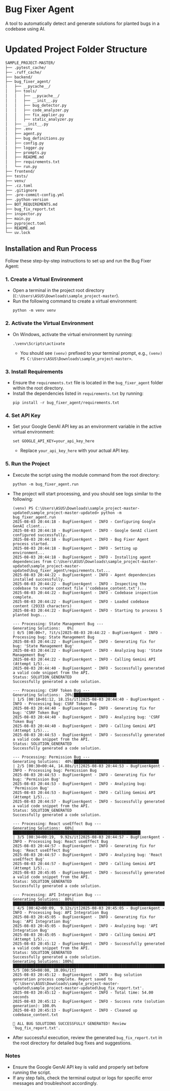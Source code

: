 # Bug Fixer Agent

A tool to automatically detect and generate solutions for planted bugs in a codebase using AI.

# Updated Project Folder Structure
```bash
SAMPLE_PROJECT-MASTER/
├── .pytest_cache/
├── .ruff_cache/
├── backend/
├── bug_fixer_agent/
│   ├── __pycache__/
│   ├── tools/
│   │   ├── __pycache__/
│   │   ├── __init__.py
│   │   ├── bug_detector.py
│   │   ├── code_analyzer.py
│   │   ├── fix_applier.py
│   │   ├── static_analyzer.py
│   ├── __init__.py
│   ├── .env
│   ├── agent.py
│   ├── bug_definitions.py
│   ├── config.py
│   ├── logger.py
│   ├── prompts.py
│   ├── README.md
│   ├── requirements.txt
│   └── run.py
├── frontend/
├── tests/
├── venv/
├── .cz.toml
├── .gitignore
├── .pre-commit-config.yml
├── .python-version
├── BOT_REQUIREMENTS.md
├── bug_fix_report.txt
├── inspector.py
├── main.py
├── pyproject.toml
├── README.md
└── uv.lock
```

## Installation and Run Process

Follow these step-by-step instructions to set up and run the Bug Fixer Agent:

### 1. Create a Virtual Environment
- Open a terminal in the project root directory (`C:\Users\ASUS\Downloads\sample_project-master`).
- Run the following command to create a virtual environment:
  ```
  python -m venv venv
  ```

### 2. Activate the Virtual Environment
- On Windows, activate the virtual environment by running:
  ```
  .\venv\Scripts\activate
  ```
  - You should see `(venv)` prefixed to your terminal prompt, e.g., `(venv) PS C:\Users\ASUS\Downloads\sample_project-master>`.

### 3. Install Requirements
- Ensure the `requirements.txt` file is located in the `bug_fixer_agent` folder within the root directory.
- Install the dependencies listed in `requirements.txt` by running:
  ```
  pip install -r bug_fixer_agent/requirements.txt
  ```

### 4. Set API Key
- Set your Google GenAI API key as an environment variable in the active virtual environment:
  ```
  set GOOGLE_API_KEY=your_api_key_here
  ```
  - Replace `your_api_key_here` with your actual API key.

### 5. Run the Project
- Execute the script using the module command from the root directory:
  ```
  python -m bug_fixer_agent.run
  ```
- The project will start processing, and you should see logs similar to the following:
  ```
  (venv) PS C:\Users\ASUS\Downloads\sample_project-master-updated\sample_project-master-updated> python -m bug_fixer_agent.run
  2025-08-03 20:44:18 - BugFixerAgent - INFO - Configuring Google GenAI client...
  2025-08-03 20:44:18 - BugFixerAgent - INFO - Google GenAI client configured successfully.
  2025-08-03 20:44:18 - BugFixerAgent - INFO - Bug Fixer Agent process started.
  2025-08-03 20:44:18 - BugFixerAgent - INFO - Setting up environment...
  2025-08-03 20:44:18 - BugFixerAgent - INFO - Installing agent dependencies from C:\Users\ASUS\Downloads\sample_project-master-updated\sample_project-master-updated\bug_fixer_agent\requirements.txt...
  2025-08-03 20:44:22 - BugFixerAgent - INFO - Agent dependencies installed successfully.
  2025-08-03 20:44:22 - BugFixerAgent - INFO - Inspecting the codebase to create context file ('codebase_content.txt')...
  2025-08-03 20:44:22 - BugFixerAgent - INFO - Codebase inspection complete.
  2025-08-03 20:44:22 - BugFixerAgent - INFO - Loaded codebase content (29333 characters)
  2025-08-03 20:44:22 - BugFixerAgent - INFO - Starting to process 5 planted bugs...

  --- Processing: State Management Bug ---
  Generating Solutions:   0%|                                                                                                      | 0/5 [00:00<?, ?it/s]2025-08-03 20:44:22 - BugFixerAgent - INFO - Processing bug: State Management Bug
  2025-08-03 20:44:22 - BugFixerAgent - INFO - Generating fix for bug: 'State Management Bug'
  2025-08-03 20:44:22 - BugFixerAgent - INFO - Analyzing bug: 'State Management Bug'
  2025-08-03 20:44:22 - BugFixerAgent - INFO - Calling Gemini API (Attempt 1/5)...
  2025-08-03 20:44:40 - BugFixerAgent - INFO - Successfully generated a valid code snippet from the API.
  Status: SOLUTION_GENERATED
  Successfully generated a code solution.

  --- Processing: CSRF Token Bug ---
  Generating Solutions:  20%|██████████████████▊                                                                           | 1/5 [00:18<01:12, 18.15s/it]2025-08-03 20:44:40 - BugFixerAgent - INFO - Processing bug: CSRF Token Bug
  2025-08-03 20:44:40 - BugFixerAgent - INFO - Generating fix for bug: 'CSRF Token Bug'
  2025-08-03 20:44:40 - BugFixerAgent - INFO - Analyzing bug: 'CSRF Token Bug'
  2025-08-03 20:44:40 - BugFixerAgent - INFO - Calling Gemini API (Attempt 1/5)...
  2025-08-03 20:44:53 - BugFixerAgent - INFO - Successfully generated a valid code snippet from the API.
  Status: SOLUTION_GENERATED
  Successfully generated a code solution.

  --- Processing: Permission Bug ---
  Generating Solutions:  40%|█████████████████████████████████████▌                                                        | 2/5 [00:30<00:44, 14.88s/it]2025-08-03 20:44:53 - BugFixerAgent - INFO - Processing bug: Permission Bug
  2025-08-03 20:44:53 - BugFixerAgent - INFO - Generating fix for bug: 'Permission Bug'
  2025-08-03 20:44:53 - BugFixerAgent - INFO - Analyzing bug: 'Permission Bug'
  2025-08-03 20:44:53 - BugFixerAgent - INFO - Calling Gemini API (Attempt 1/5)...
  2025-08-03 20:44:57 - BugFixerAgent - INFO - Successfully generated a valid code snippet from the API.
  Status: SOLUTION_GENERATED
  Successfully generated a code solution.

  --- Processing: React useEffect Bug ---
  Generating Solutions:  60%|████████████████████████████████████████████████████████▍                                     | 3/5 [00:34<00:19,  9.92s/it]2025-08-03 20:44:57 - BugFixerAgent - INFO - Processing bug: React useEffect Bug
  2025-08-03 20:44:57 - BugFixerAgent - INFO - Generating fix for bug: 'React useEffect Bug'
  2025-08-03 20:44:57 - BugFixerAgent - INFO - Analyzing bug: 'React useEffect Bug'
  2025-08-03 20:44:57 - BugFixerAgent - INFO - Calling Gemini API (Attempt 1/5)...
  2025-08-03 20:45:05 - BugFixerAgent - INFO - Successfully generated a valid code snippet from the API.
  Status: SOLUTION_GENERATED
  Successfully generated a code solution.

  --- Processing: API Integration Bug ---
  Generating Solutions:  80%|███████████████████████████████████████████████████████████████████████████▏                  | 4/5 [00:42<00:09,  9.12s/it]2025-08-03 20:45:05 - BugFixerAgent - INFO - Processing bug: API Integration Bug
  2025-08-03 20:45:05 - BugFixerAgent - INFO - Generating fix for bug: 'API Integration Bug'
  2025-08-03 20:45:05 - BugFixerAgent - INFO - Analyzing bug: 'API Integration Bug'
  2025-08-03 20:45:05 - BugFixerAgent - INFO - Calling Gemini API (Attempt 1/5)...
  2025-08-03 20:45:12 - BugFixerAgent - INFO - Successfully generated a valid code snippet from the API.
  Status: SOLUTION_GENERATED
  Successfully generated a code solution.
  Generating Solutions: 100%|██████████████████████████████████████████████████████████████████████████████████████████████| 5/5 [00:50<00:00, 10.09s/it] 
  2025-08-03 20:45:12 - BugFixerAgent - INFO - Bug solution generation process complete. Report saved to 'C:\Users\ASUS\Downloads\sample_project-master-updated\sample_project-master-updated\bug_fix_report.txt'.
  2025-08-03 20:45:12 - BugFixerAgent - INFO - Total time: 54.00 seconds
  2025-08-03 20:45:12 - BugFixerAgent - INFO - Success rate (solution generation): 100.0%
  2025-08-03 20:45:13 - BugFixerAgent - INFO - Cleaned up codebase_content.txt

  🎉 ALL BUG SOLUTIONS SUCCESSFULLY GENERATED! Review 'bug_fix_report.txt'.
  ```

- After successful execution, review the generated `bug_fix_report.txt` in the root directory for detailed bug fixes and suggestions.

### Notes
- Ensure the Google GenAI API key is valid and properly set before running the script.
- If any step fails, check the terminal output or logs for specific error messages and troubleshoot accordingly.